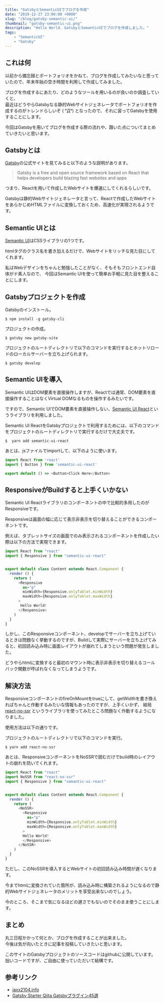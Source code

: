 ```yaml
---
title: "GatsbyとSemanticUIでブログを作成"
date: "2019-12-27 23:00:00 +0800"
slug: "/blog/gatsby-semantic-ui/"
thumbnail: "gatsby-semantic-ui.png"
description: "Hello World. GatsbyとSemanticUIでブログを作成しました。"
tags:
    - "SemanticUI"
    - "Gatsby"
---
```


## これは何

以前から備忘録とポートフォリオをかねて、ブログを作成してみたいなと思っていたので、年末年始の空き時間を利用して作成してみました。  

ブログを作成するにあたり、どのようなツールを用いるのが良いのか調査していくと、  
最近はどうやらGatsbyなる静的Webサイトジェネレータでポートフォリオを作成するのがトレンドらしいぞ ( °Д°) となったので、それに習ってGatsbyを使用することにします。

今回はGatsbyを用いてブログを作成する際の流れや、躓いた点についてまとめていきたいと思います。

## Gatsbyとは

[Gatsby](https://www.gatsbyjs.org/)の公式サイトを見てみると以下のような説明があります。

> Gatsby is a free and open source framework based on React that helps developers build blazing fast websites and apps

つまり、Reactを用いて作成したWebサイトを爆速にしてくれるらしいです。

Gatsbyは静的Webサイトジェネレータと言って、Reactで作成したWebサイトをあらかじめHTMLファイルに変換しておくため、高速化が実現されるようです。

## Semantic UIとは

[Semantic UI](https://semantic-ui.com/)はCSSライブラリの1つです。

htmlタグのクラス名を書き加えるだけで、Webサイトをリッチな見た目にしてくれます。

私はWebデザインをちゃんと勉強したことがなく、そもそもフロントエンド自体がド素人なので、 今回はSemantic UIを使って簡単お手軽に見た目を整えることにします。 

## Gatsbyプロジェクトを作成

Gatsbyのインストール。

```shell
$ npm install -g gatsby-cli
```

プロジェクトの作成。

```shell
$ gatsby new gatsby-site
```

プロジェクトのルートディレクトリで以下のコマンドを実行するとホットリロードのローカルサーバーを立ち上げられます。

```shell
$ gatsby develop
```

## Semantic UIを導入

Semantic UIはDOM要素を直接操作しますが、Reactでは通常、DOM要素を直接操作することはなくVirtual DOMなるものを操作するみたいです。

ですので、Semantic UIでDOM要素を直接操作しない、[Semantic UI React](https://react.semantic-ui.com/)というライブラリを利用しました。

Semantic UI ReactをGatsbyプロジェクトで利用するためには、以下のコマンドをプロジェクトのルートディレクトリで実行するだけで大丈夫です。

```shell
$  yarn add semantic-ui-react
```

あとは、jsファイルでimportして、以下のように使います。

```javascript
import React from 'react'
import { Button } from 'semantic-ui-react'

export default () => <Button>Click Here</Button>
```

## ResponsiveがBuildすると上手くいかない

Semantic UI Reactライブラリのコンポーネントの中で比較的多用したのがResponsiveです。

Responsiveは画面の幅に応じて表示非表示を切り替えることができるコンポーネントです。

例えば、タブレットサイズの画面でのみ表示されるコンポーネントを作成したい際は以下の方法で実現できます。

```javascript
import React from "react"
import { Responsive } from "semantic-ui-react"


export default class Content extends React.Component {
  render () {
    return (
      <Responsive
        as="p"
        minWidth={Responsive.onlyTablet.minWidth}
        maxWidth={Responsive.onlyTablet.maxWidth}
      >
       Hello World! 
      </Responsive>
    )
  }
}
```

しかし、このResponsiveコンポーネント、developでサーバーを立ち上げているときは問題なく挙動するのですが、Buildして実際にサーバーを立ち上げてみると、初回読み込み時に画面レイアウトが崩れてしまうという問題が発生しました。

どうやらhtmlに変換すると最初のマウント時に表示非表示を切り替えるコールバック関数が呼ばれなくなってしまうようです。

## 解決方法

ResponsiveコンポーネントのfireOnMountをtrueにして、getWidthを書き換えればちゃんと作動するみたいな情報もあったのですが、上手くいかず、
結局 [react-no-ssr](https://github.com/kadirahq/react-no-ssr) というライブラリを使ってみたところ問題なく作動するようになりました。

使用方法は以下の通りです。

プロジェクトのルートディレクトリで以下のコマンドを実行。

```shell
$ yarn add react-no-ssr
```

あとは、ResponsiveコンポーネントをNoSSRで囲むだけでbuild時のレイアウトの崩れを防いでくれます。

```javascript
import React from "react"
import NoSSR from "react-no-ssr"
import { Responsive } from "semantic-ui-react"


export default class Content extends React.Component {
  render () {
    return (
      <NoSSR>
        <Responsive
          as="p"
          minWidth={Responsive.onlyTablet.minWidth}
          maxWidth={Responsive.onlyTablet.maxWidth}
        >
        Hello World! 
        </Responsive>
      </NoSSR>
    )
  }
}
```

ただし、このNoSSRを導入するとWebサイトの初回読み込み時間が遅くなります。

今までhtmlに変換されていた箇所が、読み込み時に構築されるようになるので静的Webサイトジェネレータのメリットを享受出来ないのでしょう。

今のところ、そこまで気になるほどの遅さでもないのでそのまま使うことにします。

## まとめ

丸三日程かかって何とか、ブログを作成することが出来ました。  
今後は気が向いたときに記事を投稿していきたいと思います。

このサイトのGatsbyプロジェクトのソースコードはgithubに公開しています。  
拙いコードですが、ご自由に使っていただいて結構です。

## 参考リンク

- [jaxx2104.info](https://jaxx2104.info/)
- [Gatsby Starter Qiita Gatsbyプラグイン45選](https://takumon.github.io/gatsby-starter-qiita/f18d04ac-9b1a-5ac8-8d43-8aa3d8f746a7/)
